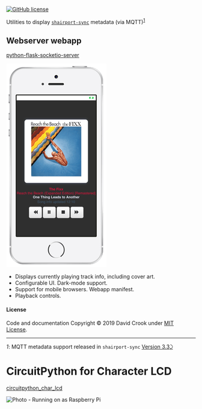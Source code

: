[![GitHub license](https://img.shields.io/github/license/idcrook/shairport-sync-mqtt-display.svg)](https://github.com/idcrook/shairport-sync-mqtt-display/blob/master/LICENSE)

Utilities to display [`shairport-sync`](https://github.com/mikebrady/shairport-sync) metadata (via MQTT)<sup id="a1">[1](#f1)</sup>

Webserver webapp
----------------

[python-flask-socketio-server](python-flask-socketio-server/)

![Screenshot - Dark mode on iPhone SE](python-flask-socketio-server/screenshot1.png "Dark mode on iPhone SE")

-	Displays currently playing track info, including cover art.
-	Configurable UI. Dark-mode support.
-	Support for mobile browsers. Webapp manifest.
-	Playback controls.

#### License

Code and documentation Copyright © 2019 David Crook under [MIT License](LICENSE).

---

<i id="f1">1</i>: MQTT metadata support released in `shairport-sync` [Version 3.3](https://github.com/mikebrady/shairport-sync/releases/tag/3.3)[⤸](#a1)

CircuitPython for Character LCD
===============================

[circuitpython_char_lcd](circuitpython_char_lcd/)

![Photo - Running on as Raspberry Pi](circuitpython_char_lcd/photo1.png "Running on a Pi with 16x2 Character LCD display")
